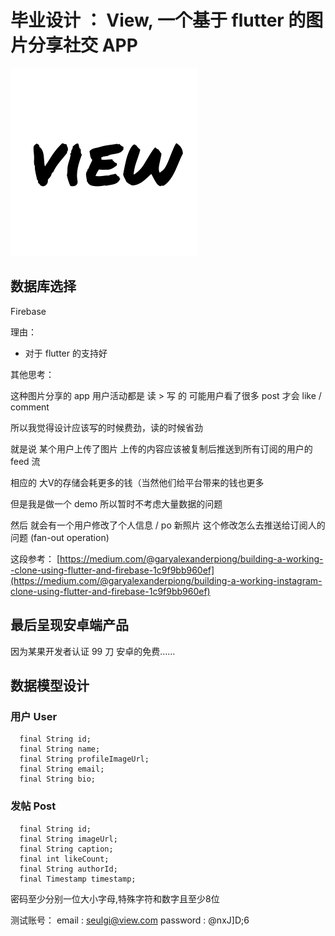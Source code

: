 # 毕业设计 ： View, 一个基于 flutter 的图片分享社交 APP

![view](assets/images/view_app_logo.png)

## 数据库选择

Firebase

理由：
- 对于 flutter 的支持好




其他思考：

这种图片分享的 app 
用户活动都是 读 > 写 的
可能用户看了很多 post 才会 like / comment

所以我觉得设计应该写的时候费劲，读的时候省劲

就是说 某个用户上传了图片 上传的内容应该被复制后推送到所有订阅的用户的 feed 流

相应的 大V的存储会耗更多的钱（当然他们给平台带来的钱也更多

但是我是做一个 demo 所以暂时不考虑大量数据的问题

然后 就会有一个用户修改了个人信息 / po 新照片 这个修改怎么去推送给订阅人的问题 (fan-out operation)

这段参考： [https://medium.com/@garyalexanderpiong/building-a-working--clone-using-flutter-and-firebase-1c9f9bb960ef](https://medium.com/@garyalexanderpiong/building-a-working-instagram-clone-using-flutter-and-firebase-1c9f9bb960ef)

## 最后呈现安卓端产品

因为某果开发者认证 99 刀 安卓的免费……

## 数据模型设计

### 用户 User

```
  final String id;
  final String name;
  final String profileImageUrl;
  final String email;
  final String bio;
```

### 发帖 Post

```
  final String id;
  final String imageUrl;
  final String caption;
  final int likeCount;
  final String authorId;
  final Timestamp timestamp;
```

密码至少分别一位大小字母,特殊字符和数字且至少8位

测试账号：
email :  seulgi@view.com
password : @nxJ]D;6
